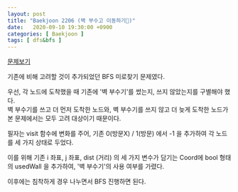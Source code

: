 ```yaml
---
layout: post
title: "Baekjoon 2206 (벽 부수고 이동하기)"
date:   2020-09-10 19:30:00 +0900
categories: [ Baekjoon ]
tags: [ dfs&bfs ]
---
```


[문제보기][prob]



기존에 비해 고려할 것이 추가되었던 BFS 미로찾기 문제였다.

우선, 각 노드에 도착했을 때 기존에 '벽 부수기'를 썼는지, 쓰지 않았는지를 구별해야 했다.  
벽 부수기를 쓰고 더 먼저 도착한 노드와, 벽 부수기를 쓰지 않고 더 늦게 도착한 노드가
본 문제에서는 모두 고려 대상이기 때문이다.

필자는 visit 함수에 변화를 주어, 기존 0(방문X) / 1(방문) 에서 -1 을 추가하여 각 노드를 세 가지 상태로 두었다.

이를 위해 기존 i 좌표, j 좌표, dist (거리) 의 세 가지 변수가 담기는 Coord에 bool 형태의 usedWall 을 추가하여, '벽 부수기'의 사용 여부를 가렸다.

이후에는 침착하게 경우 나누면서 BFS 진행하면 된다.

[prob]: https://www.acmicpc.net/problem/2206